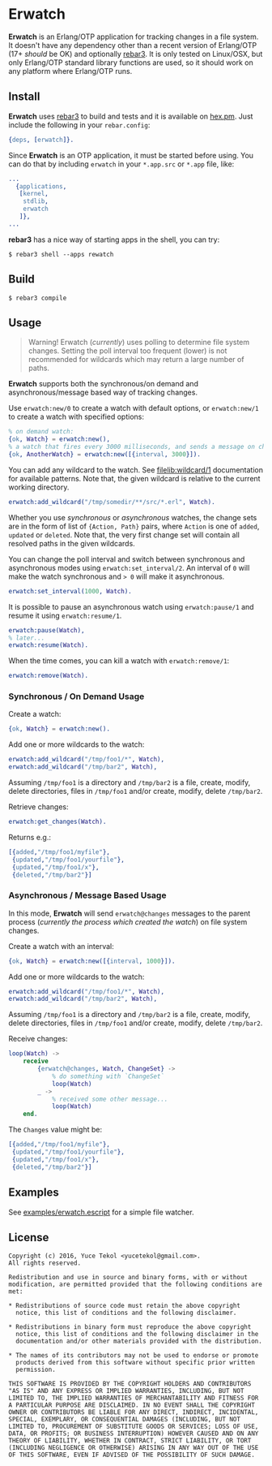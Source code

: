 # Erwatch

**Erwatch** is an Erlang/OTP application for tracking changes in
a file system. It doesn't have any dependency other than a recent version of
Erlang/OTP (17+ *should* be OK) and optionally [rebar3](http://www.rebar3.org/).
It is only tested on Linux/OSX, but only Erlang/OTP standard library functions
are used, so it should work on any platform where Erlang/OTP runs.

## Install

**Erwatch** uses [rebar3](http://www.rebar3.org/) to build and tests and
it is available on [hex.pm](https://hex.pm/). Just include the following
in your `rebar.config`:

```erlang
{deps, [erwatch]}.
```

Since **Erwatch** is an OTP application, it must be started before
using. You can do that by including `erwatch` in your `*.app.src` or `*.app` file, like:

```erlang
...
  {applications,
   [kernel,
    stdlib,
    erwatch
   ]},
...
```

**rebar3** has a nice way of starting apps in the shell, you can try:

    $ rebar3 shell --apps rewatch


## Build

    $ rebar3 compile

## Usage

> Warning!
> Erwatch (*currently*) uses polling to determine file system changes.
> Setting the poll interval too frequent (lower) is not recommended
> for wildcards which may return a large number of paths.

**Erwatch** supports both the synchronous/on demand and asynchronous/message based way
of tracking changes.

Use `erwatch:new/0` to create a watch with default options, or `erwatch:new/1`
to create a watch with specified options:

```erlang
% on demand watch:
{ok, Watch} = erwatch:new(),
% a watch that fires every 3000 milliseconds, and sends a message on changes
{ok, AnotherWatch} = erwatch:new([{interval, 3000}]).
```

You can add any wildcard to the watch. See
[filelib:wildcard/1](http://erlang.org/doc/man/filelib.html#wildcard-1)
documentation for available patterns. Note that, the given wildcard is
relative to the current working directory.

```erlang
erwatch:add_wildcard("/tmp/somedir/**/src/*.erl", Watch).
```

Whether you use *synchronous* or *asynchronous* watches, the change sets are
in the form of list of `{Action, Path}` pairs, where `Action` is one of
`added`, `updated` or `deleted`. Note that, the very first change set will
contain all resolved paths in the given wildcards.

You can change the poll interval and switch between synchronous
and asynchronous modes using `erwatch:set_interval/2`. An interval of
`0` will make the watch synchronous and `> 0` will make it asynchronous.

```erlang
erwatch:set_interval(1000, Watch).
```

It is possible to pause an asynchronous watch using `erwatch:pause/1` and
resume it using `erwatch:resume/1`.

```erlang
erwatch:pause(Watch),
% later...
erwatch:resume(Watch).
```
When the time comes, you can kill a watch with `erwatch:remove/1`:

```erlang
erwatch:remove(Watch).
```

### Synchronous / On Demand Usage

Create a watch:

```erlang
{ok, Watch} = erwatch:new().
```
Add one or more wildcards to the watch:

```erlang
erwatch:add_wildcard("/tmp/foo1/*", Watch),
erwatch:add_wildcard("/tmp/bar2", Watch),
```

Assuming `/tmp/foo1` is a directory and `/tmp/bar2` is a file,
create, modify, delete directories, files in `/tmp/foo1` and/or
create, modify, delete `/tmp/bar2`.

Retrieve changes:

```erlang
erwatch:get_changes(Watch).
```

Returns e.g.:

```erlang
[{added,"/tmp/foo1/myfile"},
 {updated,"/tmp/foo1/yourfile"},
 {updated,"/tmp/foo1/x"},
 {deleted,"/tmp/bar2"}]
```

### Asynchronous / Message Based Usage

In this mode, **Erwatch** will send `erwatch@changes` messages to the
parent process (*currently the process which created the watch*) on
file system changes.

Create a watch with an interval:

```erlang
{ok, Watch} = erwatch:new([{interval, 1000}]).
```
Add one or more wildcards to the watch:

```erlang
erwatch:add_wildcard("/tmp/foo1/*", Watch),
erwatch:add_wildcard("/tmp/bar2", Watch),
```

Assuming `/tmp/foo1` is a directory and `/tmp/bar2` is a file,
create, modify, delete directories, files in `/tmp/foo1` and/or
create, modify, delete `/tmp/bar2`.

Receive changes:

```erlang
loop(Watch) ->
    receive
        {erwatch@changes, Watch, ChangeSet} ->
            % do something with `ChangeSet`
            loop(Watch)
        _ ->
            % received some other message...
            loop(Watch)
    end.
```
The `Changes` value might be:

```erlang
[{added,"/tmp/foo1/myfile"},
 {updated,"/tmp/foo1/yourfile"},
 {updated,"/tmp/foo1/x"},
 {deleted,"/tmp/bar2"}]
```

## Examples

See [examples/erwatch.escript](https://github.com/yuce/erwatch/blob/master/examples/watch.escript)
for a simple file watcher.

## License

```
Copyright (c) 2016, Yuce Tekol <yucetekol@gmail.com>.
All rights reserved.

Redistribution and use in source and binary forms, with or without
modification, are permitted provided that the following conditions are
met:

* Redistributions of source code must retain the above copyright
  notice, this list of conditions and the following disclaimer.

* Redistributions in binary form must reproduce the above copyright
  notice, this list of conditions and the following disclaimer in the
  documentation and/or other materials provided with the distribution.

* The names of its contributors may not be used to endorse or promote
  products derived from this software without specific prior written
  permission.

THIS SOFTWARE IS PROVIDED BY THE COPYRIGHT HOLDERS AND CONTRIBUTORS
"AS IS" AND ANY EXPRESS OR IMPLIED WARRANTIES, INCLUDING, BUT NOT
LIMITED TO, THE IMPLIED WARRANTIES OF MERCHANTABILITY AND FITNESS FOR
A PARTICULAR PURPOSE ARE DISCLAIMED. IN NO EVENT SHALL THE COPYRIGHT
OWNER OR CONTRIBUTORS BE LIABLE FOR ANY DIRECT, INDIRECT, INCIDENTAL,
SPECIAL, EXEMPLARY, OR CONSEQUENTIAL DAMAGES (INCLUDING, BUT NOT
LIMITED TO, PROCUREMENT OF SUBSTITUTE GOODS OR SERVICES; LOSS OF USE,
DATA, OR PROFITS; OR BUSINESS INTERRUPTION) HOWEVER CAUSED AND ON ANY
THEORY OF LIABILITY, WHETHER IN CONTRACT, STRICT LIABILITY, OR TORT
(INCLUDING NEGLIGENCE OR OTHERWISE) ARISING IN ANY WAY OUT OF THE USE
OF THIS SOFTWARE, EVEN IF ADVISED OF THE POSSIBILITY OF SUCH DAMAGE.
```